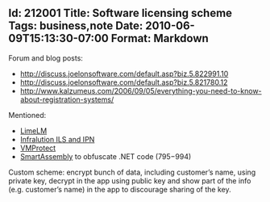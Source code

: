 Id: 212001
Title: Software licensing scheme
Tags: business,note
Date: 2010-06-09T15:13:30-07:00
Format: Markdown
--------------
Forum and blog posts:

-   http://discuss.joelonsoftware.com/default.asp?biz.5.822991.10
-   http://discuss.joelonsoftware.com/default.asp?biz.5.821780.12
-   http://www.kalzumeus.com/2006/09/05/everything-you-need-to-know-about-registration-systems/

Mentioned:

-   [LimeLM](http://wyday.com/limelm/)
-   [Infralution ILS and IPN](http://www.infralution.com/)
-   [VMProtect](http://www.vmpsoft.com/)
-   [SmartAssembly](http://www.red-gate.com/products/smartassembly/index.htm)
    to obfuscate .NET code ($795-$994)

Custom scheme: encrypt bunch of data, including customer’s name, using
private key, decrypt in the app using public key and show part of the
info (e.g. customer’s name) in the app to discourage sharing of the key.
